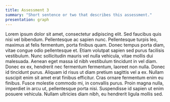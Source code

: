 ```yaml
---
title: Assessment 3
summary: "Short sentence or two that describes this assessment."
presentation: graph
---
```



Lorem ipsum dolor sit amet, consectetur adipiscing elit. Sed faucibus quis nisi vel bibendum. Pellentesque ac sapien nunc. Pellentesque turpis leo, maximus at felis fermentum, porta finibus quam. Donec tempus porta diam, vitae congue odio pellentesque et. Etiam volutpat sapien sed purus facilisis vestibulum. Nunc sollicitudin mauris vel nulla vehicula, vitae mollis dui malesuada. Aenean eget massa id nibh vestibulum tincidunt in vel diam. Donec ex ex, hendrerit nec fermentum fermentum, laoreet non nulla. Donec id tincidunt purus. Aliquam id risus ut diam pretium sagittis vel a ex. Nullam suscipit enim sit amet erat finibus efficitur. Cras ornare fermentum enim eu finibus. Fusce molestie commodo mi, in convallis purus. Proin magna nulla, imperdiet in arcu ut, pellentesque porta nisi. Suspendisse id sapien ut enim posuere vehicula. Nullam ultricies diam nibh, eu hendrerit ligula mollis sed.

<script>
$(document).ready(function() {

    var chartData = {
        datasets: [{
          label: '{{ page.title }}',
          data: [23, 40, 25, 10, 2]
        }],
        labels: ['A', 'B', 'C', 'D', 'F']
    };

    var ctx = $("#chart");
    var chart = new Chart(ctx, { type: 'line', data: chartData, options: { responsive: false } });

    var patternSwitch = document.querySelector('#pattern-switch');
    patternSwitch.addEventListener('change', function (e) {
      var fill = (e.currentTarget.checked) ? patterns : colors;
      chart.data.datasets[0].backgroundColor = fill;
      chart.update();
    });
});
</script>
